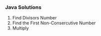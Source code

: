 ### Java Solutions

1. Find Divisors Number 
2. Find the First Non-Consercutive Number
3. Multiply

